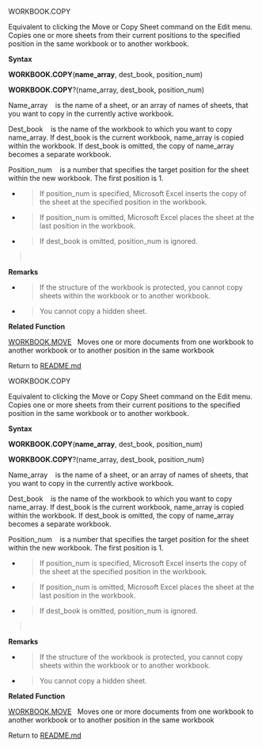 WORKBOOK.COPY

Equivalent to clicking the Move or Copy Sheet command on the Edit menu.
Copies one or more sheets from their current positions to the specified
position in the same workbook or to another workbook.

**Syntax**

**WORKBOOK.COPY**(**name\_array**, dest\_book, position\_num)

**WORKBOOK.COPY**?(name\_array, dest\_book, position\_num)

Name\_array    is the name of a sheet, or an array of names of sheets,
that you want to copy in the currently active workbook.

Dest\_book    is the name of the workbook to which you want to copy
name\_array. If dest\_book is the current workbook, name\_array is
copied within the workbook. If dest\_book is omitted, the copy of
name\_array becomes a separate workbook.

Position\_num    is a number that specifies the target position for the
sheet within the new workbook. The first position is 1.

  - > If position\_num is specified, Microsoft Excel inserts the copy of
    > the sheet at the specified position in the workbook.

  - > If position\_num is omitted, Microsoft Excel places the sheet at
    > the last position in the workbook.

  - > If dest\_book is omitted, position\_num is ignored.

>  

**Remarks**

  - > If the structure of the workbook is protected, you cannot copy
    > sheets within the workbook or to another workbook.

  - > You cannot copy a hidden sheet.

**Related Function**

[WORKBOOK.MOVE](WORKBOOK.MOVE.md)   Moves one or more documents from one workbook to another
workbook or to another position in the same workbook



Return to [README.md](README.md)

WORKBOOK.COPY

Equivalent to clicking the Move or Copy Sheet command on the Edit menu.
Copies one or more sheets from their current positions to the specified
position in the same workbook or to another workbook.

**Syntax**

**WORKBOOK.COPY**(**name\_array**, dest\_book, position\_num)

**WORKBOOK.COPY**?(name\_array, dest\_book, position\_num)

Name\_array    is the name of a sheet, or an array of names of sheets,
that you want to copy in the currently active workbook.

Dest\_book    is the name of the workbook to which you want to copy
name\_array. If dest\_book is the current workbook, name\_array is
copied within the workbook. If dest\_book is omitted, the copy of
name\_array becomes a separate workbook.

Position\_num    is a number that specifies the target position for the
sheet within the new workbook. The first position is 1.

  - > If position\_num is specified, Microsoft Excel inserts the copy of
    > the sheet at the specified position in the workbook.

  - > If position\_num is omitted, Microsoft Excel places the sheet at
    > the last position in the workbook.

  - > If dest\_book is omitted, position\_num is ignored.

>  

**Remarks**

  - > If the structure of the workbook is protected, you cannot copy
    > sheets within the workbook or to another workbook.

  - > You cannot copy a hidden sheet.

**Related Function**

[WORKBOOK.MOVE](WORKBOOK.MOVE.md)   Moves one or more documents from one workbook to another
workbook or to another position in the same workbook



Return to [README.md](README.md)

